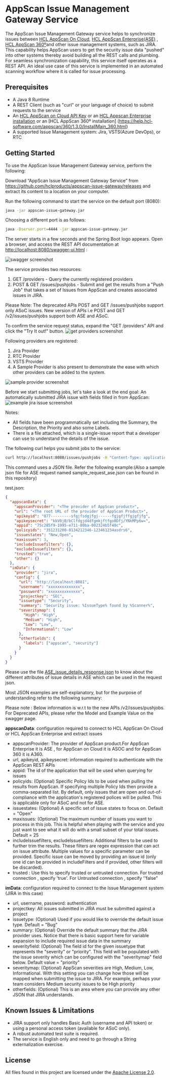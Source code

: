 # AppScan Issue Management Gateway Service

The AppScan Issue Management Gateway service helps to synchronize issues between [HCL AppScan On Cloud](https://cloud.appscan.com/), [HCL AppScan Enterprise(ASE)](https://www.hcltechsw.com/wps/portal/products/appscan/offerings/enterprise) , [HCL AppScan 360º](https://www.hcl-software.com/appscan/products/appscan360)and other issue management systems, such as JIRA. This capability helps AppScan users to get the security issue data "pushed" into other systems thereby avoid building all the REST calls and plumbing. For seamless synchronization capability, this service itself operates as a REST API.
An ideal use case of this service is implemented in an automated scanning workflow where it is called for issue processing.

## Prerequisites

- A Java 8 Runtime
- A REST Client (such as "curl" or your language of choice) to submit requests to the service
- An [HCL AppScan on Cloud API Key](https://help.hcltechsw.com/appscan/ASoC/appseccloud_generate_api_key_cm.html?query=API%20key) or an [HCL Appscan Enterprise installation](https://help.hcltechsw.com/appscan/Enterprise/10.0.0/topics/c_node_installing.html) or an [HCL AppScan 360º installation] (https://help.hcl-software.com/appscan/360/1.3.0/InstallMain_360.html)
- A supported Issue Management system: Jira, VSTS(Azure DevOps), or RTC

## Getting Started

To use the AppScan Issue Management Gateway service, perform the following:

Download “AppScan Issue Management Gateway Service” from <https://github.com/hclproducts/appscan-issue-gateway/releases> and extract its content to a location on your computer.

Run the following command to start the service on the default port (8080):

```sh
java -jar appscan-issue-gateway.jar
```

Choosing a different port is as follows:

```sh
java -Dserver.port=4444 -jar appscan-issue-gateway.jar
```

The server starts in a few seconds and the Spring Boot logo appears. Open a browser, and access the REST API documentation at [http://localhost:8080/swagger-ui.html](http://localhost:8080/swagger-ui.html) :

![swagger screenshot](docs/images/swagger.png?raw=true)

The service provides two resources:

1. GET /providers - Query the currently registered providers
2. POST & GET /issues/pushjobs - Submit and get the results from a "Push Job" that takes a set of Issues from AppScan and creates associated issues in JIRA.

Please Note: The deprecated APIs POST and GET /issues/pushjobs support only ASoC issues. New version of APIs i.e POST and GET /v2/issues/pushjobs support both ASE and ASoC.

To confirm the service request status, expand the "GET /providers" API and click the "Try It out!" button.
![get providers screenshot](docs/images/tryitout.png?raw=true)

Following providers are registered:

1. Jira Provider
2. RTC Provider
3. VSTS Provider
4. A Sample Provider is also present to demonstrate the ease with which other providers can be added to the system.

![sample provider screenshot](docs/images/providers.png?raw=true)

Before we start submitting jobs, let's take a look at the end goal: An automatically submitted JIRA issue with fields filled in from AppScan:
![example jira issue screenshot](docs/images/jirabug.png?raw=true)

Notes:

- All fields have been programmatically set including the Summary, the Description, the Priority and also some Labels.
- There is a file attached, which is a single-issue report that a developer can use to understand the details of the issue.

The following curl helps you submit jobs to the service:

```sh
curl http://localhost:8080/issues/pushjobs -H "Content-Type: application/json" -H "Accept: application/json" -X POST -d @test.json
```

This command uses a JSON file. Refer the following example:(Also a sample json file for ASE request named sample_request_ase.json can be found in this repository)

test.json:

```json
{
  "appscanData": {
    "appscanProvider": "<The provider of AppScan product>",
    "url": "<The root URL of the provider of AppScan Product>",
    "apikeyid": "077---------sfgjfsdgjfgj------fgjgfjffgjgfjfg",
    "apikeysecret": "kkV0jB/bClfdgjd4dfgmkjftfgo0Dfj/YNkMPp6w=",
    "appid": "75c285f9-1995-e711-80ba-002324b5f40c",
    "policyids": "351231200-0134212346-123461234asdrs6",
    "issuestates": "New,Open",
    "maxissues": 3,
    "includeIssuefilters": {},
    "excludeIssuefilters": {},
    "trusted":"true",
    "other": {}
  },
  "imData": {
    "provider": "jira",
    "config": {
      "url": "http://localhost:8081",
      "username": "xxxxxxxxxxxxxx",
      "password": "xxxxxxxxxxxxxx",
      "projectkey": "SEC",
      "issuetype": "Security",
      "summary": "Security issue: %IssueType% found by %Scanner%",
      "severitymap": {
        "High": "High",
        "Medium": "High",
        "Low": "Low",
        "Informational": "Low"
      },
      "otherfields": {
        "labels": ["appscan", "security"]
      }
    }
  }
}
```

Please use the file [ASE_issue_details_response.json](docs/samples/ase/ASE_issue_details_response.json) to know about the different attributes of issue details in ASE which can be used in the request json.

Most JSON examples are self-explanatory, but for the purpose of understanding refer to the following summary:

Please note : Below information is w.r.t to the new APIs /v2/issues/pushjobs. For Deprecated APIs, please refer the Model and Example Value on the swagger page.

**appscanData**: configuration required to connect to HCL AppScan On Cloud or HCL AppScan Enterprise and extract issues

- appscanProvider: The provider of AppScan product.For AppScan Enterprise it is ASE , for AppScan on Cloud it is ASOC and for AppScan 360 it is A360.
- url, apikeyid, apikeysecret: information required to authenticate with the AppScan REST APIs
- appid: The id of the application that will be used when querying for issues
- policyids: (Optional) Specific Policy Ids to be used when pulling the results from AppScan. If specifying multiple Policy Ids then provide a comma-separated list. By default, only issues that are open and out-of-compliance with the application's registered polices will be pulled. This is applicable only for ASoC and not for ASE.
- issuestates: (Optional) A specific set of issue states to focus on. Default = "Open"
- maxissues: (Optional) The maximum number of issues you want to process in this job. This is helpful when playing
  with the service and you just want to see what it will do with a small subset of your total issues. Default = 25
- includeIssuefilters, excludeIssuefilters: Additional filters to be used to further trim the results. These filters are regex expression that can act on issue attribute. Multiple values for a specific parameter can be provided. Specific issue can be moved by providing an issue id (only one id can be provided in includeFilters and if provided, other filters will be discarded).
- trusted : Use this to specify trusted or untrusted connection. For trusted connection , specify 'true'. For Untrusted connection , specify ''false"

**imData**: configuration required to connect to the Issue Management system (JIRA in this case)

- url, username, password: authentication
- projectkey: All issues submitted in JIRA must be submitted against a project
- issuetype: (Optional) Used if you would like to override the default issue type. Default = "Bug"
- summary: (Optional) Override the default summary that the JIRA provider uses. Notice that there is basic support here for variable expansion to include required issue data in the summary
- severityfield: (Optional) The field id for the given issuetype that represents the "severity" or "priority". This field will be populated with the issue severity which can be configured with the "severitymap" field below. Default value = "priority"
- severitymap: (Optional) AppScan severities are High, Medium, Low, Informational. With this setting you can change how those will be mapped when submitting the issue to JIRA. For example, perhaps your team considers Medium security issues to be High priority
- otherfields: (Optional) This is an area where you can provide any other JSON that JIRA understands.

## Known Issues & Limitations

- JIRA support only handles Basic Auth (username and API token) or using a personal access token (available for ASoC only).
- A robust automated test suite is required.
- The service is English only and need to go through a String externalization exercise.

## License

All files found in this project are licensed under the [Apache License 2.0](LICENSE.txt).
